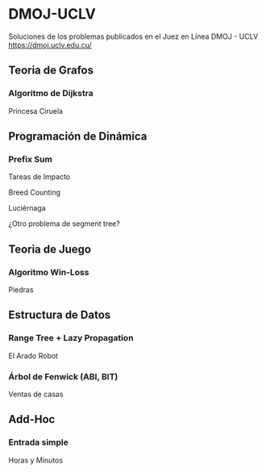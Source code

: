 # DMOJ-UCLV
Soluciones de los problemas publicados en el Juez en Línea DMOJ - UCLV https://dmoj.uclv.edu.cu/

## Teoria de Grafos

### Algoritmo de Dijkstra

Princesa Ciruela



## Programación de Dinámica 

### Prefix Sum

Tareas de Impacto

Breed Counting

Luciérnaga

¿Otro problema de segment tree?



## Teoria de Juego

### Algoritmo Win-Loss

Piedras



## Estructura de Datos 

### Range Tree + Lazy Propagation

El Arado Robot

### Árbol de Fenwick (ABI, BIT)

Ventas de casas


## Add-Hoc

### Entrada simple

Horas y Minutos
